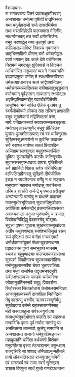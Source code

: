 वैशम्पायनः-  
स समाश्वास्य पितरं प्रज्ञाचक्षुषमीश्वरम्  
अन्वशासत धर्मात्मा पृथिवीं भ्रातृभिस्सह  
यथा मनुर्महाराजो रामो दाशरथिर्यथा  
तथा भरतसिंहोऽपि पालयामास मेदिनीम्  
नाधर्म्यमभवत् तत्र सर्वो धर्मरुचिर्जनः  
बभूव नरशार्दूल यथा कृतयुगे तथा  
कलिमासन्नमाविष्टं निवास्य नृपनन्दनः  
भ्रातृभिस्सहितो धीमान् बभौ धर्मबलोद्धतः  
ववर्ष भगवान् देवः काले देशे यथेप्सितम्  
निरामयं जगदभूत् क्षुत्पिपासे न किञ्चन  
आधिर्नास्ति मनुष्याणां व्यसने नाभवन्मतिः  
ब्राह्मणप्रमुखा वर्णास् ते स्वधर्मोत्तराश्शिवाः  
धर्मसत्यप्रधानाश्च सत्यं सद्विषयान्वितम्  
धर्मासनस्थस्सद्भिस्स स्त्रीबालातुरवृद्धकान्  
वर्णाश्रमान् पूर्वकृतान् साकलान् रक्षणोद्यतः  
अवृत्तिवृत्तिदानाद्यैर् यज्ञार्थैर्दापितैरपि  
आमुष्मिकं भयं नास्ति ऐहिकं कृतमेव तु  
स्वर्गलोकोपमो लोकस् तदा तस्मिन् प्रशासति  
बभूव सुखमेकाग्रं तद्विशिष्टतरं परम्  
नार्यः पतिव्रतास्सर्वा रूपवत्यस्स्वलङ्कृताः  
यथोक्तवृत्तास्स्वगुणैर् बभूवुः प्रीतिहेतवः  
पुमांसः पुण्यशीलाढ्यास् स्वं स्वं धर्ममनुव्रताः  
सुखिनस्सूक्ष्ममप्येनो न कुर्वन्ति कदाचन  
सर्वे नराश्च नार्यश्च सततं प्रियवादिनः  
अजिह्ममनसश्शुक्ला बभूवुश्श्रमवर्जिताः  
भूषिताः कुण्डलैर्हारैः कटकैः कटिसूत्रकैः  
सुवाससस्सुगन्धाढ्याः प्रायशः पृथिवीतले  
सर्वे ब्रह्मविदो विप्रास् सर्वत्र परिनिष्ठिताः  
वलीपलितहीनास्तु सुखिनो दीर्घजीविनः  
इच्छा न जायतेऽन्यत्र वर्णेषु न च सङ्करः  
मनुष्याणां महाराज मर्यादासु व्यवस्थिताः  
तस्मिञ् शासति राजेन्द्रे मृगव्यालसरीसृपाः  
अन्योन्यमपि चान्येषु न बाधन्ते कदाचन  
गावस्सुक्षीरभूयिष्ठास् सुवालघिमुखोदराः  
अपीडिताः कर्षकाद्यैर् हृतव्याधितवत्सकाः  
अवन्ध्यकाला मनुजाः पुरुषार्थेषु च क्रमात्  
विषयेष्वनिषिद्धेषु वेदशास्त्रेषु चोद्यताः  
सुवृत्ता वृषभाः पुष्टास् सुखभावास्सुखोदयाः  
अतीव मधुरश्शब्दस् स्पर्शश्चातिसुखं रसम्  
रूपं दृष्टिक्षमं रम्यं मनोज्ञं गन्धवद्बभौ  
धर्मार्थकामसंयुक्तं मोक्षाभ्युदयसाधनम्  
प्रह्लादजननं पुण्यं सम्बभूवाथ मानसम्  
स्थावरा बहुपुष्पाढ्याः फलच्छायावहास्तथा  
सुस्पर्शा विषहीनाश्च सुपत्रत्वक्प्ररोहिणः  
मनोनुकूलास्सर्वेषां चेष्टा भूतापवर्जिताः  
तथा बभूव राजर्षिस् तद्वृत्तमभवद्भुवि  
सर्वलक्षणसम्पन्नाः पाण्डवा धर्मचारिणः  
ज्येष्ठानुवर्तिनस्सर्वे बभूवुः प्रियदर्शनाः  
सिंहोरस्का जितक्रोधास् तेजोबलसमन्विताः  
आजानुबाहवस्सर्वे दानशीला जितेन्द्रियाः  
तेषु शासत्सु धरणीम् ऋतवस्स्वगुणैर्बभुः  
सुखोदयाय वर्तन्ते ग्रहास्तारागणैस्सह  
महीं सस्यप्रबहुला सर्वरत्नगुणोदया  
कामधुग्धेनुवद्भोगान् फलति स्म सहस्रधा  
मन्वादिभिः कृताः पूर्वं मर्यादा मानवेषु याः  
अनतिक्रम्य तास्सर्वाः कुलेषु समयानि च  
अन्वशासन्त राजानो धर्मपुत्रप्रियङ्कराः  
महाकुलानि धर्मिष्ठा वर्धयन्तो विशेषतः  
मनुप्रणीतया वृत्त्या तेऽन्वशासन् वसुन्धराम्  
राजवृत्तिर्हि सा शश्वद् धर्मिष्ठाऽभून्महीतले  
प्रायो लोकमतिस्तात राजवृत्तानुगामिनी  
एवं भारतवर्षं स्वं राजा स्वर्गं सुरेन्द्रवत्  
शशास विष्णुना सार्धं गुप्तो गाण्डीवधन्वना  
